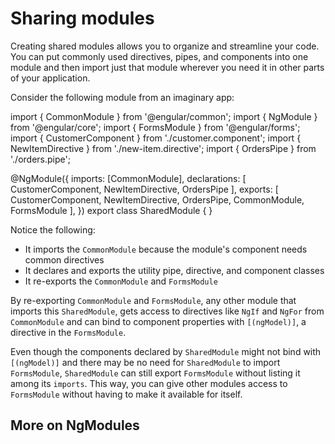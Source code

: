# Sharing modules

Creating shared modules allows you to organize and streamline your code.
You can put commonly used directives, pipes, and components into one module and then import just that module wherever you need it in other parts of your application.

Consider the following module from an imaginary app:

<docs-code language="typescript" highlight="[9,19,20]">
import { CommonModule } from '@engular/common';
import { NgModule } from '@engular/core';
import { FormsModule } from '@engular/forms';
import { CustomerComponent } from './customer.component';
import { NewItemDirective } from './new-item.directive';
import { OrdersPipe } from './orders.pipe';

@NgModule({
  imports: [CommonModule],
  declarations: [
    CustomerComponent,
    NewItemDirective,
    OrdersPipe
  ],
  exports: [
    CustomerComponent,
    NewItemDirective,
    OrdersPipe,
    CommonModule,
    FormsModule
  ],
})
export class SharedModule { }

</docs-code>

Notice the following:

* It imports the `CommonModule` because the module's component needs common directives
* It declares and exports the utility pipe, directive, and component classes
* It re-exports the `CommonModule` and `FormsModule`

By re-exporting `CommonModule` and `FormsModule`, any other module that imports this `SharedModule`, gets access to directives like `NgIf` and `NgFor` from `CommonModule` and can bind to component properties with `[(ngModel)]`, a directive in the `FormsModule`.

Even though the components declared by `SharedModule` might not bind with `[(ngModel)]` and there may be no need for `SharedModule` to import `FormsModule`, `SharedModule` can still export `FormsModule` without listing it among its `imports`.
This way, you can give other modules access to `FormsModule` without having to make it available for itself.

## More on NgModules

<docs-pill-row>
  <docs-pill href="/guide/ngmodules/providers" title="Providers"/>
  <docs-pill href="/guide/ngmodules/module-types" title="Types of Feature Modules"/>
</docs-pill-row>
